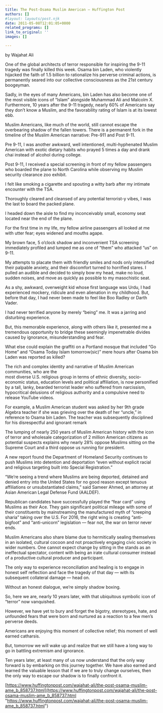 ```yaml
---
title: The Post-Osama Muslim American – Huffington Post
authors: []
#layout: layouts/post.njk
date: 2011-05-08T12:01:05+0000
related_programs: []
link_to_original: ''
images: []

---
```

by Wajahat Ali

One of the global architects of terror responsible for inspiring the 9-11 tragedy was finally killed this week. Osama bin Laden, who violently hijacked the faith of 1.5 billion to rationalize his perverse criminal actions, is permanently seared into our collective consciousness as the 21st century boogeyman.

Sadly, in the eyes of many Americans, bin Laden has also become one of the most visible icons of “Islam” alongside Muhammad Ali and Malcolm X. Furthermore, 10 years after the 9-11 tragedy, nearly 60% of Americans say they don’t know a Muslim, and the favorability rating of Islam is at its lowest ebb.

Muslim Americans, like much of the world, still cannot escape the overbearing shadow of the fallen towers. There is a permanent fork in the timeline of the Muslim American narrative: Pre-911 and Post 9-11.

Pre 9-11, I was another awkward, well intentioned, multi-hyphenated Muslim American with exotic dietary habits who prayed 5 times a day and drank chai instead of alcohol during college.

Post 9-11, I received a special screening in front of my fellow passengers who boarded the plane to North Carolina while observing my Muslim security clearance zoo exhibit.

I felt like smoking a cigarette and spouting a witty barb after my intimate encounter with the TSA.

Thoroughly cleared and cleansed of any potential terrorist-y vibes, I was the last to board the packed plane.

I headed down the aisle to find my inconceivably small, economy seat located near the end of the plane.

For the first time in my life, my fellow airline passengers all looked at me with utter fear; eyes widened and mouths agape.

My brown face, 5 o’clock shadow and inconvenient TSA screening immediately profiled and lumped me as one of “them” who attacked “us” on 9-11.

My attempts to placate them with friendly smiles and nods only intensified their palpable anxiety, and their discomfort turned to horrified stares. I pulled an audible and decided to simply bow my head, make no loud, sudden noises, and move as quickly as possible to my masochistic seat.

As a shy, awkward, overweight kid whose first language was Urdu, I had experienced mockery, ridicule and even alienation in my childhood. But, before that day, I had never been made to feel like Boo Radley or Darth Vader.

I had never terrified anyone by merely “being” me. It was a jarring and disturbing experience.

But, this memorable experience, along with others like it, presented me a tremendous opportunity to bridge these seemingly impenetrable divides caused by ignorance, misunderstanding and fear.

What else could explain the graffiti on a Portland mosque that included “Go Home” and “Osama Today Islam tomorrow(sic)” mere hours after Osama bin Laden was reported as killed?

The rich and complex identity and narrative of Muslim American communities, who are the  
most diverse U.S. religious group in terms of ethnic diversity, socio-economic status, education levels and political affiliation, is now personified by a tall, lanky, bearded terrorist leader who suffered from narcissism, hypocritical delusions of religious authority and a compulsive need to release YouTube videos.

For example, a Muslim American student was asked by her 9th grade Algebra teacher if she was grieving over the death of her “uncle,” in reference to Osama bin Laden. The teacher was subsequently disciplined for his disrespectful and ignorant remark

The lumping of nearly 250 years of Muslim American history with the icon of terror and wholesale categorization of 2 million American citizens as potential suspects explains why nearly 28% oppose Muslims sitting on the Supreme Court and a third oppose us running for president.

A new report found the Department of Homeland Security continues to push Muslims into detention and deportation “even without explicit racial and religious targeting built into Special Registration.”

“We’re seeing a trend where Muslims are being deported, detained and denied entry into the United States for no good reason except tenuous affiliations or unsubstantiated claims,” said Sameer Ahmed, an attorney at Asian American Legal Defense Fund (AALDEF).

Republican candidates have successfully played the “fear card” using Muslims as their Ace. They gain significant political mileage with some of their constituents by mainstreaming the manufactured myth of “creeping sharia” taking over the U.S. For 2016, the right wing is creating “anti-bigfoot” and “anti-unicorn” legislation — fear not, the war on terror never ends.

Muslim Americans also share blame due to hermitically sealing themselves in an isolated, cultural cocoon and not proactively engaging civic society in wider numbers. One cannot expect change by sitting in the stands as an ineffectual spectator, content with being an irate cultural consumer instead of a productive cultural producer and participant.

The only way to experience reconciliation and healing is to engage in honest self reflection and face the tragedy of that day — with its subsequent collateral damage — head on.

Without an honest dialogue, we’re simply shadow boxing.

So, here we are, nearly 10 years later, with that ubiquitous symbolic icon of “terror” now vanquished.

However, we have yet to bury and forget the bigotry, stereotypes, hate, and unfounded fears that were born and nurtured as a reaction to a few men’s perverse deeds.

Americans are enjoying this moment of collective relief; this moment of well earned catharsis.

But, tomorrow we will wake up and realize that we still have a long way to go in battling extremism and ignorance.

Ten years later, at least many of us now understand that the only way forward is by embarking on this journey together. We have also earned and learned the valuable lesson that if we are to truly change ourselves, then the only way to escape our shadow is to finally confront it.

[https://www.huffingtonpost.com/wajahat-ali/the-post-osama-muslim-ame_b_858737.html](https://www.huffingtonpost.com/wajahat-ali/the-post-osama-muslim-ame_b_858737.html "https://www.huffingtonpost.com/wajahat-ali/the-post-osama-muslim-ame_b_858737.html")